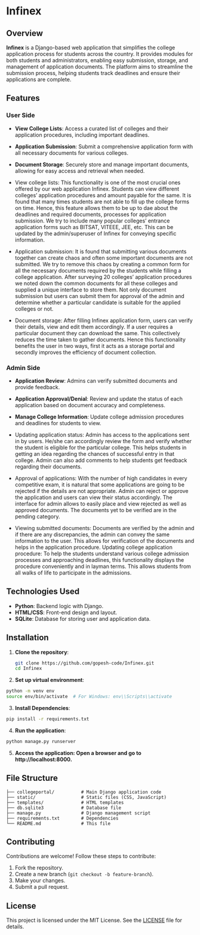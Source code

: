 # Infinex

## Overview

**Infinex** is a Django-based web application that simplifies the college application process for students across the country. It provides modules for both students and administrators, enabling easy submission, storage, and management of application documents. The platform aims to streamline the submission process, helping students track deadlines and ensure their applications are complete.

## Features

### User Side

- **View College Lists**: Access a curated list of colleges and their application procedures, including important deadlines.
- **Application Submission**: Submit a comprehensive application form with all necessary documents for various colleges.
- **Document Storage**: Securely store and manage important documents, allowing for easy access and retrieval when needed.

- View college lists: This functionality is one of the most crucial ones offered by our web application Infinex. Students can view different colleges’ application procedures and amount payable for the same. It is found that many times students are not able to fill up the college forms on time. Hence, this feature allows them to be up to dae about the deadlines and required documents, processes for application submission. We try to include many popular colleges’ entrance application forms such as BITSAT, VITEEE, JEE, etc. This can be updated by the admin/superuser of Infinex for conveying specific information.
  
- Application submission: It is found that submitting various documents together can create chaos and often some important documents are not submitted. We try to remove this chaos by creating a common form for all the necessary documents required by the students while filling a college application. After surveying 20 colleges’ application procedures we noted down the common documents for all these colleges and supplied a unique interface to store them. Not only document submission but users can submit them for approval of the admin and determine whether a particular candidate is suitable for the applied colleges or not.
  
- Document storage: After filling Infinex application form, users can verify their details, view and edit them accordingly. If a user requires a particular document they can download the same. This collectively reduces the time taken to gather documents. Hence this functionality benefits the user in two ways, first it acts as a storage portal and secondly improves the efficiency of document collection.

### Admin Side

- **Application Review**: Admins can verify submitted documents and provide feedback.
- **Application Approval/Denial**: Review and update the status of each application based on document accuracy and completeness.
- **Manage College Information**: Update college admission procedures and deadlines for students to view.

- Updating application status: Admin has access to the applications sent in by users. He/she can accordingly review the form and verify whether the student is eligible for the particular college. This helps students in getting an idea regarding the chances of successful entry in that college. Admin can also add comments to help students get feedback regarding their documents.
  
- Approval of applications: With the number of high candidates in every competitive exam, it is natural that some applications are going to be rejected if the details are not appropriate. Admin can reject or approve the application and users can view their status accordingly. The interface for admin allows to easily place and view rejected as well as approved documents. The documents yet to be verified are in the pending category.
  
- Viewing submitted documents: Documents are verified by the admin and if there are any discrepancies, the admin can convey the same information to the user. This allows for verification of the documents and helps in the application procedure. Updating college application procedure: To help the students understand various college admission processes and approaching deadlines, this functionality displays the procedure conveniently and in layman terms. This allows students from all walks of life to participate in the admissions.

  
## Technologies Used

- **Python**: Backend logic with Django.
- **HTML/CSS**: Front-end design and layout.
- **SQLite**: Database for storing user and application data.

## Installation

1. **Clone the repository**:
   ```bash
   git clone https://github.com/gopesh-code/Infinex.git
   cd Infinex
   ```
2. **Set up virtual environment**:
  ```bash
  python -m venv env
  source env/bin/activate  # For Windows: env\\Scripts\\activate
  ```
3. **Install Dependencies**:
  ```bash
  pip install -r requirements.txt
  ```
4. **Run the application**:
  ```bash
  python manage.py runserver
  ```
5. **Access the application: Open a browser and go to http://localhost:8000.**

## File Structure

```plaintext
├── collegeportal/          # Main Django application code
├── static/                 # Static files (CSS, JavaScript)
├── templates/              # HTML templates
├── db.sqlite3              # Database file
├── manage.py               # Django management script
├── requirements.txt        # Dependencies
└── README.md               # This file
```

## Contributing

Contributions are welcome! Follow these steps to contribute:

1. Fork the repository.
2. Create a new branch (`git checkout -b feature-branch`).
3. Make your changes.
4. Submit a pull request.

## License

This project is licensed under the MIT License. See the [LICENSE](LICENSE) file for details.
